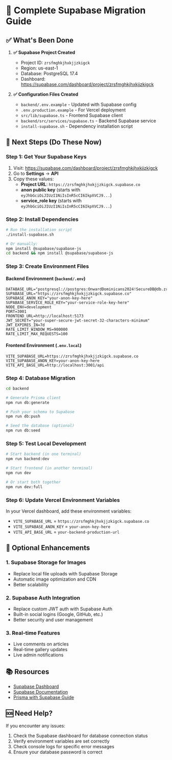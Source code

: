 # 🎯 Complete Supabase Migration Guide

## ✅ What's Been Done

1. **✅ Supabase Project Created**
   - Project ID: `zrsfmghkjhxkjjzkigck`
   - Region: us-east-1
   - Database: PostgreSQL 17.4
   - Dashboard: https://supabase.com/dashboard/project/zrsfmghkjhxkjjzkigck

2. **✅ Configuration Files Created**
   - `backend/.env.example` - Updated with Supabase config
   - `.env.production.example` - For Vercel deployment
   - `src/lib/supabase.ts` - Frontend Supabase client
   - `backend/src/services/supabase.ts` - Backend Supabase service
   - `install-supabase.sh` - Dependency installation script

## 🚀 Next Steps (Do These Now)

### Step 1: Get Your Supabase Keys
1. Visit: https://supabase.com/dashboard/project/zrsfmghkjhxkjjzkigck
2. Go to **Settings** → **API**
3. Copy these values:
   - **Project URL**: `https://zrsfmghkjhxkjjzkigck.supabase.co`
   - **anon public key** (starts with `eyJhbGciOiJIUzI1NiIsInR5cCI6IkpXVCJ9...`)
   - **service_role key** (starts with `eyJhbGciOiJIUzI1NiIsInR5cCI6IkpXVCJ9...`)

### Step 2: Install Dependencies
```bash
# Run the installation script
./install-supabase.sh

# Or manually:
npm install @supabase/supabase-js
cd backend && npm install @supabase/supabase-js
```

### Step 3: Create Environment Files

#### Backend Environment (`backend/.env`)
```env
DATABASE_URL="postgresql://postgres:OnwardDominicans2024!SecureDB@db.zrsfmghkjhxkjjzkigck.supabase.co:5432/postgres"
SUPABASE_URL="https://zrsfmghkjhxkjjzkigck.supabase.co"
SUPABASE_ANON_KEY="your-anon-key-here"
SUPABASE_SERVICE_ROLE_KEY="your-service-role-key-here"
NODE_ENV=development
PORT=3001
FRONTEND_URL=http://localhost:5173
JWT_SECRET="your-super-secure-jwt-secret-32-characters-minimum"
JWT_EXPIRES_IN=7d
RATE_LIMIT_WINDOW_MS=900000
RATE_LIMIT_MAX_REQUESTS=100
```

#### Frontend Environment (`.env.local`)
```env
VITE_SUPABASE_URL=https://zrsfmghkjhxkjjzkigck.supabase.co
VITE_SUPABASE_ANON_KEY=your-anon-key-here
VITE_API_BASE_URL=http://localhost:3001/api
```

### Step 4: Database Migration
```bash
cd backend

# Generate Prisma client
npm run db:generate

# Push your schema to Supabase
npm run db:push

# Seed the database (optional)
npm run db:seed
```

### Step 5: Test Local Development
```bash
# Start backend (in one terminal)
npm run backend:dev

# Start frontend (in another terminal)
npm run dev

# Or start both together
npm run dev:full
```

### Step 6: Update Vercel Environment Variables
In your Vercel dashboard, add these environment variables:
- `VITE_SUPABASE_URL` = `https://zrsfmghkjhxkjjzkigck.supabase.co`
- `VITE_SUPABASE_ANON_KEY` = `your-anon-key-here`
- `VITE_API_BASE_URL` = `your-backend-production-url`

## 🔧 Optional Enhancements

### 1. Supabase Storage for Images
- Replace local file uploads with Supabase Storage
- Automatic image optimization and CDN
- Better scalability

### 2. Supabase Auth Integration
- Replace custom JWT auth with Supabase Auth
- Built-in social logins (Google, GitHub, etc.)
- Better security and user management

### 3. Real-time Features
- Live comments on articles
- Real-time gallery updates
- Live admin notifications

## 📚 Resources
- [Supabase Dashboard](https://supabase.com/dashboard/project/zrsfmghkjhxkjjzkigck)
- [Supabase Documentation](https://supabase.com/docs)
- [Prisma with Supabase Guide](https://supabase.com/docs/guides/integrations/prisma)

## 🆘 Need Help?
If you encounter any issues:
1. Check the Supabase dashboard for database connection status
2. Verify environment variables are set correctly
3. Check console logs for specific error messages
4. Ensure your database password is correct
